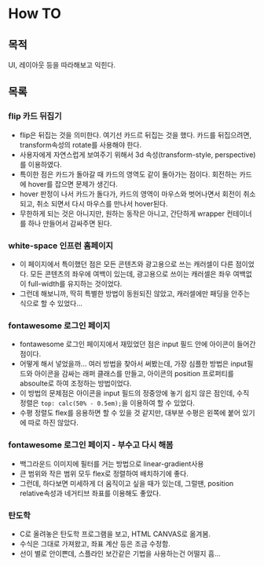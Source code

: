 # How TO
## 목적
UI, 레이아웃 등을 따라해보고 익힌다.

## 목록
### flip 카드 뒤집기
- flip은 뒤집는 것을 의미한다. 여기선 카드르 뒤집는 것을 했다. 카드를 뒤집으려면, transform속성의 rotate를 사용해야 한다.
- 사용자에게 자연스럽게 보여주기 위해서 3d 속성(transform-style, perspective)를 이용하였다.
- 특이한 점은 카드가 돌아갈 때 카드의 영역도 같이 돌아가는 점이다. 회전하는 카드에 hover를 잡으면 문제가 생긴다. 
- hover 판정이 나서 카드가 돌다가, 카드의 영역이 마우스와 벗어나면서 회전이 취소되고, 취소 되면서 다시 마우스를 만나서 hover된다.
- 무한하게 되는 것은 아니지만, 원하는 동작은 아니고, 간단하게 wrapper 컨테이너를 하나 만들어서 감싸주면 된다.

### white-space 인프런 홈페이지
- 이 페이지에서 특이했던 점은 모든 콘텐츠와 광고용으로 쓰는 캐러셀이 다른 점이었다. 모든 콘텐츠의 좌우에 여백이 있는데, 광고용으로 쓰이는 캐러셀은 좌우 여백없이 full-width를 유지하는 것이었다.
- 그런데 해보니까, 딱히 특별한 방법이 동원되진 않았고, 캐러셀에만 패딩을 안주는 식으로 할 수 있었다...

### fontawesome 로그인 페이지
- fontawesome 로그인 페이지에서 재밌었던 점은 input 필드 안에 아이콘이 들어간 점이다.
- 어떻게 해서 넣었을까... 여러 방법을 찾아서 써봤는데, 가장 심플한 방법은 input필드와 아이콘을 감싸는 래퍼 클래스를 만들고, 아이콘의 position 프로퍼티를 absoulte로 하여 조정하는 방법이었다.
- 이 방법의 문제점은 아이콘을 input 필드의 정중앙에 놓기 쉽지 않은 점인데, 수직 정렬은 `top: calc(50% - 0.5em);`을 이용하여 할 수 있었다.
- 수평 정렬도 flex를 응용하면 할 수 있을 것 같지만, 대부분 수평은 왼쪽에 붙어 있기에 따로 하진 않았다.

### fontawesome 로그인 페이지 - 부수고 다시 해봄
- 백그라운드 이미지에 필터를 거는 방법으로 linear-gradient사용
- 큰 범위와 작은 범위 모두 flex로 정렬하여 배치하기에 좋다.
- 그런데, 하다보면 미세하게 더 움직이고 싶을 때가 있는데, 그럴땐, position relative속성과 네거티브 좌표를 이용해도 좋았다.

### 탄도학
- C로 올려놓은 탄도학 프로그램을 보고, HTML CANVAS로 옮겨봄.
- 수식은 그대로 가져왔고, 좌표 계산 등은 조금 수정함.
- 선이 별로 안이쁜데, 스플라인 보간같은 기법을 사용하는건 어떨지 흠...